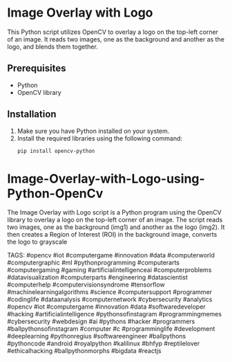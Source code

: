 # Image Overlay with Logo

This Python script utilizes OpenCV to overlay a logo on the top-left corner of an image. It reads two images, one as the background and another as the logo, and blends them together.

## Prerequisites
- Python
- OpenCV library

## Installation
1. Make sure you have Python installed on your system.
2. Install the required libraries using the following command:
   ```bash
   pip install opencv-python
# Image-Overlay-with-Logo-using-Python-OpenCv
The Image Overlay with Logo script is a Python program using the OpenCV library to overlay a logo on the top-left corner of an image. The script reads two images, one as the background (img1) and another as the logo (img2). It then creates a Region of Interest (ROI) in the background image, converts the logo to grayscale

TAGS:
#opencv #iot #computergame #innovation #data #computerworld #computergraphic #ml #pythonprogramming #computerarts #computergaming #gaming #artificialintelligenceai #computerproblems #datavisualization #computerparts #engineering #datascientist #computerhelp #computervisionsyndrome #tensorflow #machinelearningalgorithms #science #computersupport #programmer #codinglife #dataanalysis #computernetwork #cybersecurity #analytics #opencv #iot #computergame #innovation #data #softwaredeveloper #hacking #artificialintelligence #pythonsofinstagram #programmingmemes #cybersecurity #webdesign #ai #pythons #hacker #programmers #ballpythonsofinstagram #computer #c #programminglife #development #deeplearning #pythonregius #softwareengineer #ballpythons #pythoncode #android #royalpython #kalilinux #bhfyp #reptilelover #ethicalhacking #ballpythonmorphs #bigdata #reactjs
